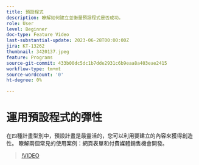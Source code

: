 ```yaml
---
title: 預設程式
description: 瞭解如何建立並衡量預設程式是否成功。
role: User
level: Beginner
doc-type: Feature Video
last-substantial-update: 2023-06-28T00:00:00Z
jira: KT-13262
thumbnail: 3420137.jpeg
feature: Programs
source-git-commit: 433b00dc5dc1b7dde2931c6b9eaa8a403eae2415
workflow-type: tm+mt
source-wordcount: '0'
ht-degree: 0%

---
```



# 運用預設程式的彈性


在四種計畫型別中，預設計畫是最靈活的，您可以利用要建立的內容來獲得創造性。
瞭解兩個常見的使用案例：網頁表單和付費媒體銷售機會開發。

>[!VIDEO](https://video.tv.adobe.com/v/3420137?learn=on)

